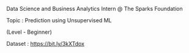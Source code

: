 Data Science and Business Analytics Intern @ The Sparks Foundation

Topic : Prediction using Unsupervised ML

(Level - Beginner)

Dataset : https://bit.ly/3kXTdox
